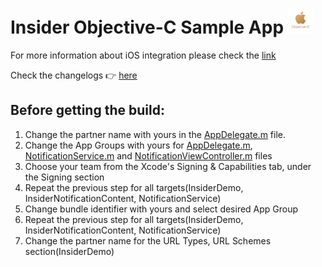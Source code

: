 # Insider Objective-C Sample App <img src="https://github.com/github/explore/raw/main/topics/objective-c/objective-c.png" alt="obj-c" width="40" height="40"/>
For more information about iOS integration please check the [link](https://academy.useinsider.com/docs/ios-integration)

Check the changelogs 👉 [here](https://academy.useinsider.com/docs/ios-sdk-changelog)

## Before getting the build:
1. Change the partner name with yours in the [AppDelegate.m](https://github.com/useinsider/objc-sample/blob/master/InsiderDemo/InsiderDemo/AppDelegate.m#L22) file.
2. Change the App Groups with yours for [AppDelegate.m](https://github.com/useinsider/objc-sample/blob/master/InsiderDemo/InsiderDemo/AppDelegate.m#L18), [NotificationService.m](https://github.com/useinsider/objc-sample/blob/master/InsiderDemo/InsiderNotificationService/NotificationService.m#L23) and [NotificationViewController.m](https://github.com/useinsider/objc-sample/blob/master/InsiderDemo/InsiderNotificationContent/NotificationViewController.m#L20) files
3. Choose your team from the Xcode's Signing & Capabilities tab, under the Signing section
4. Repeat the previous step for all targets(InsiderDemo, InsiderNotificationContent, NotificationService)
5. Change bundle identifier with yours and select desired App Group
6. Repeat the previous step for all targets(InsiderDemo, InsiderNotificationContent, NotificationService)
7. Change the partner name for the URL Types, URL Schemes section(InsiderDemo)
